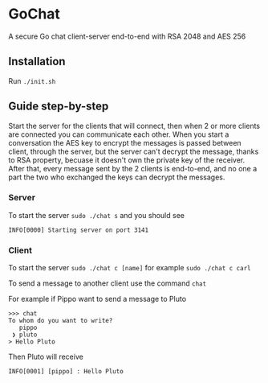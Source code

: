 # GoChat
A secure Go chat client-server end-to-end with RSA 2048 and AES 256

## Installation

Run `./init.sh`

## Guide step-by-step

Start the server for the clients that will connect, then when 2 or more clients are connected you can communicate each other.
When you start a conversation the AES key to encrypt the messages is passed between client, through the server, but the server can't decrypt the message, thanks to RSA property, becuase it doesn't own the private key of the receiver.
After that, every message sent by the 2 clients is end-to-end, and no one a part the two who exchanged the keys can decrypt the messages.

### Server

To start the server `sudo ./chat s` and you should see

```INFO[0000] Starting server on port 3141```

### Client

To start the server `sudo ./chat c [name]` for example `sudo ./chat c carl`

To send a message to another client use the command `chat`

For example if Pippo want to send a message to Pluto

```
>>> chat
To whom do you want to write?
   pippo
 ❯ pluto
> Hello Pluto
```

Then Pluto will receive

```
INFO[0001] [pippo] : Hello Pluto
```

